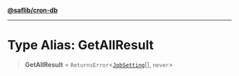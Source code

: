 [**@saflib/cron-db**](../index.md)

---

# Type Alias: GetAllResult

> **GetAllResult** = `ReturnsError`\<[`JobSetting`](../interfaces/JobSetting.md)[], `never`\>
